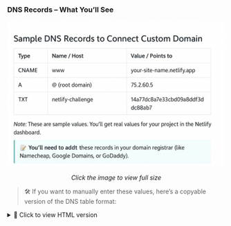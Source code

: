 ### DNS Records – What You’ll See

<a href="/assets/images/dns_records.png" target="_blank">
  <img src="/assets/images/dns_records.png" alt="DNS Records Screenshot" width="700" />
</a>
<p style="text-align:center;"><em>Click the image to view full size</em></p>

> 🛠️ If you want to manually enter these values, here’s a copyable version of the DNS table format:

<details>
<summary>🔽 Click to view HTML version</summary>

```html
<table>
  <thead>
    <tr><th>Type</th><th>Name / Host</th><th>Value / Points to</th></tr>
  </thead>
  <tbody>
    <tr><td>CNAME</td><td>www</td><td>your-site-name.netlify.app</td></tr>
    <tr><td>A</td><td>@</td><td>75.2.60.5</td></tr>
    <tr><td>TXT</td><td>netlify-challenge</td><td>your-challenge-value</td></tr>
  </tbody>
</table>
</details>```